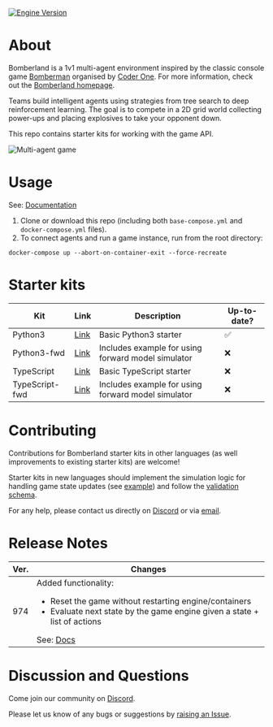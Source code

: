 [![Engine Version](https://img.shields.io/badge/engine%20ver.-974-blue)](#release-notes)

# About

Bomberland is a 1v1 multi-agent environment inspired by the classic console game [Bomberman](https://en.wikipedia.org/wiki/Bomberman) organised by [Coder One](https://www.gocoder.one). For more information, check out the [Bomberland homepage](https://www.gocoder.one/bomberland).

Teams build intelligent agents using strategies from tree search to deep reinforcement learning. The goal is to compete in a 2D grid world collecting power-ups and placing explosives to take your opponent down.

This repo contains starter kits for working with the game API.

![Multi-agent game](https://www.gocoder.one/static/bomberland-ed5869293b68899949b910448dbab972.gif)

# Usage

See: [Documentation](https://www.gocoder.one/docs)

1. Clone or download this repo (including both `base-compose.yml` and `docker-compose.yml` files).
1. To connect agents and run a game instance, run from the root directory:

```
docker-compose up --abort-on-container-exit --force-recreate
```

# Starter kits
| Kit | Link | Description | Up-to-date?
| --- | --- | --- | --- |
| Python3 | [Link](https://github.com/CoderOneHQ/starter-kits/tree/master/python3) | Basic Python3 starter | ✅ |
| Python3-fwd | [Link](https://github.com/CoderOneHQ/starter-kits/tree/master/python3) | Includes example for using forward model simulator | ❌ |
| TypeScript | [Link](https://github.com/CoderOneHQ/starter-kits/tree/master/typescript) | Basic TypeScript starter | ❌ |
| TypeScript-fwd | [Link](https://github.com/CoderOneHQ/starter-kits/tree/master/typescript) | Includes example for using forward model simulator | ❌ |

# Contributing
Contributions for Bomberland starter kits in other languages (as well improvements to existing starter kits) are welcome!

Starter kits in new languages should implement the simulation logic for handling game state updates (see [example](https://github.com/CoderOneHQ/starter-kits/blob/master/python3/game_state.py)) and follow the [validation schema](https://github.com/CoderOneHQ/starter-kits/blob/master/validation.schema.json).

For any help, please contact us directly on [Discord](https://discord.gg/NkfgvRN) or via [email](mailto:humans@gocoder.one).

# Release Notes
| Ver. | Changes |
| --- | --- |
| 974 | Added functionality: <ul><li>Reset the game without restarting engine/containers</li><li>Evaluate next state by the game engine given a state + list of actions</li></ul> See: [Docs](https://gocoder.one/docs/api-reference#-administrator-api?s=gh) |

# Discussion and Questions

Come join our community on [Discord](https://discord.gg/NkfgvRN).

Please let us know of any bugs or suggestions by [raising an Issue](https://github.com/CoderOneHQ/starter-kits/issues).
